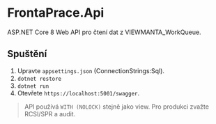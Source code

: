 # FrontaPrace.Api

ASP.NET Core 8 Web API pro čtení dat z VIEWMANTA_WorkQueue.

## Spuštění
1) Upravte `appsettings.json` (ConnectionStrings:Sql).
2) `dotnet restore`
3) `dotnet run`
4) Otevřete `https://localhost:5001/swagger`.

> API používá `WITH (NOLOCK)` stejně jako view. Pro produkci zvažte RCSI/SPR a audit.